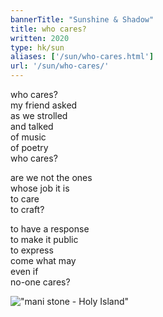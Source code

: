 ```yaml
---
bannerTitle: "Sunshine & Shadow" 
title: who cares?
written: 2020
type: hk/sun
aliases: ['/sun/who-cares.html']
url: '/sun/who-cares/'
---
```


who cares?  
my friend asked  
as we strolled  
and talked  
of music  
of poetry  
who cares?  


are we not the ones  
whose job it is  
to care  
to craft?  


to have a response  
to make it public  
to express  
come what may  
even if  
no-one cares?

!["mani stone - Holy Island"](/images/faves/HolyIslandMani.jpg "mani stone - Holy Island")  

